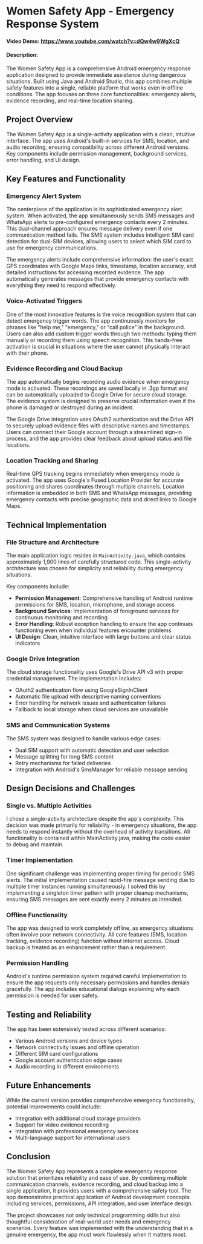 # Women Safety App - Emergency Response System
#### Video Demo: <https://www.youtube.com/watch?v=dQw4w9WgXcQ>
#### Description:

The Women Safety App is a comprehensive Android emergency response application designed to provide immediate assistance during dangerous situations. Built using Java and Android Studio, this app combines multiple safety features into a single, reliable platform that works even in offline conditions. The app focuses on three core functionalities: emergency alerts, evidence recording, and real-time location sharing.

## Project Overview

The Women Safety App is a single-activity application with a clean, intuitive interface. The app uses Android's built-in services for SMS, location, and audio recording, ensuring compatibility across different Android versions. Key components include permission management, background services, error handling, and UI design.

## Key Features and Functionality

### Emergency Alert System

The centerpiece of the application is its sophisticated emergency alert system. When activated, the app simultaneously sends SMS messages and WhatsApp alerts to pre-configured emergency contacts every 2 minutes. This dual-channel approach ensures message delivery even if one communication method fails. The SMS system includes intelligent SIM card detection for dual-SIM devices, allowing users to select which SIM card to use for emergency communications.

The emergency alerts include comprehensive information: the user's exact GPS coordinates with Google Maps links, timestamp, location accuracy, and detailed instructions for accessing recorded evidence. The app automatically generates messages that provide emergency contacts with everything they need to respond effectively.

### Voice-Activated Triggers

One of the most innovative features is the voice recognition system that can detect emergency trigger words. The app continuously monitors for phrases like "help me," "emergency," or "call police" in the background. Users can also add custom trigger words through two methods: typing them manually or recording them using speech recognition. This hands-free activation is crucial in situations where the user cannot physically interact with their phone.

### Evidence Recording and Cloud Backup

The app automatically begins recording audio evidence when emergency mode is activated. These recordings are saved locally in .3gp format and can be automatically uploaded to Google Drive for secure cloud storage. The evidence system is designed to preserve crucial information even if the phone is damaged or destroyed during an incident.

The Google Drive integration uses OAuth2 authentication and the Drive API to securely upload evidence files with descriptive names and timestamps. Users can connect their Google account through a streamlined sign-in process, and the app provides clear feedback about upload status and file locations.

### Location Tracking and Sharing

Real-time GPS tracking begins immediately when emergency mode is activated. The app uses Google's Fused Location Provider for accurate positioning and shares coordinates through multiple channels. Location information is embedded in both SMS and WhatsApp messages, providing emergency contacts with precise geographic data and direct links to Google Maps.

## Technical Implementation

### File Structure and Architecture

The main application logic resides in `MainActivity.java`, which contains approximately 1,900 lines of carefully structured code. This single-activity architecture was chosen for simplicity and reliability during emergency situations.

Key components include:
- **Permission Management**: Comprehensive handling of Android runtime permissions for SMS, location, microphone, and storage access
- **Background Services**: Implementation of foreground services for continuous monitoring and recording
- **Error Handling**: Robust exception handling to ensure the app continues functioning even when individual features encounter problems
- **UI Design**: Clean, intuitive interface with large buttons and clear status indicators

### Google Drive Integration

The cloud storage functionality uses Google's Drive API v3 with proper credential management. The implementation includes:
- OAuth2 authentication flow using GoogleSignInClient
- Automatic file upload with descriptive naming conventions
- Error handling for network issues and authentication failures
- Fallback to local storage when cloud services are unavailable

### SMS and Communication Systems

The SMS system was designed to handle various edge cases:
- Dual SIM support with automatic detection and user selection
- Message splitting for long SMS content
- Retry mechanisms for failed deliveries
- Integration with Android's SmsManager for reliable message sending

## Design Decisions and Challenges

### Single vs. Multiple Activities

I chose a single-activity architecture despite the app's complexity. This decision was made primarily for reliability - in emergency situations, the app needs to respond instantly without the overhead of activity transitions. All functionality is contained within MainActivity.java, making the code easier to debug and maintain.

### Timer Implementation

One significant challenge was implementing proper timing for periodic SMS alerts. The initial implementation caused rapid-fire message sending due to multiple timer instances running simultaneously. I solved this by implementing a singleton timer pattern with proper cleanup mechanisms, ensuring SMS messages are sent exactly every 2 minutes as intended.

### Offline Functionality

The app was designed to work completely offline, as emergency situations often involve poor network connectivity. All core features (SMS, location tracking, evidence recording) function without internet access. Cloud backup is treated as an enhancement rather than a requirement.

### Permission Handling

Android's runtime permission system required careful implementation to ensure the app requests only necessary permissions and handles denials gracefully. The app includes educational dialogs explaining why each permission is needed for user safety.

## Testing and Reliability

The app has been extensively tested across different scenarios:
- Various Android versions and device types
- Network connectivity issues and offline operation
- Different SIM card configurations
- Google account authentication edge cases
- Audio recording in different environments

## Future Enhancements

While the current version provides comprehensive emergency functionality, potential improvements could include:
- Integration with additional cloud storage providers
- Support for video evidence recording
- Integration with professional emergency services
- Multi-language support for international users

## Conclusion

The Women Safety App represents a complete emergency response solution that prioritizes reliability and ease of use. By combining multiple communication channels, evidence recording, and cloud backup into a single application, it provides users with a comprehensive safety tool. The app demonstrates practical application of Android development concepts including services, permissions, API integration, and user interface design.

The project showcases not only technical programming skills but also thoughtful consideration of real-world user needs and emergency scenarios. Every feature was implemented with the understanding that in a genuine emergency, the app must work flawlessly when it matters most.
